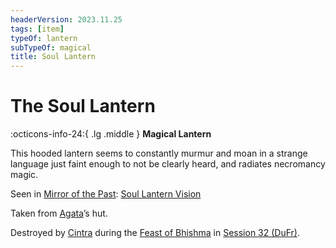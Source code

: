 ```yaml
---
headerVersion: 2023.11.25
tags: [item]
typeOf: lantern
subTypeOf: magical
title: Soul Lantern
---
```

# The Soul Lantern
:octicons-info-24:{ .lg .middle } **Magical Lantern**  

This hooded lantern seems to constantly murmur and moan in a strange language just faint enough to not be clearly heard, and radiates necromancy magic. 

Seen in [Mirror of the Past](<./mirror-of-the-past.md>): [Soul Lantern Vision](<../mirror-visions/soul-lantern-vision.md>)



Taken from [Agata](<../../../people/fey/agata.md>)’s hut. 

Destroyed by [Cintra](<../../../people/dunmari/cintra.md>) during the [Feast of Bhishma](<../../../time/holidays-and-festivals/dunmari-festivals/feast-of-bhishma.md>) in [Session 32 (DuFr)](<../session-notes/session-32-dufr.md>).